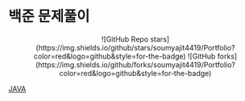 # 백준 문제풀이

<center>
![GitHub Repo stars](https://img.shields.io/github/stars/soumyajit4419/Portfolio?color=red&logo=github&style=for-the-badge)
![GitHub forks](https://img.shields.io/github/forks/soumyajit4419/Portfolio?color=red&logo=github&style=for-the-badge)
</center>

[JAVA](https://github.com/hansun12/Baekjoon/tree/main/java "github")
